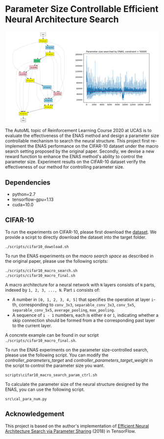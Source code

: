 # Parameter Size Controllable Efficient Neural Architecture Search

![](./img/overview.png)

The AutoML topic of Reinforcement Learning Course 2020 at UCAS is to evaluate the effectiveness of the ENAS method and design a parameter size controllable mechanism to search the neural structure. This project first re-implement the ENAS performance on the CIFAR-10 dataset under the macro search setting proposed by the original paper. Secondly, we devise a new reward function to enhance the ENAS method's ability to control the parameter size. Experiment results on the CIFAR-10 dataset verify the effectiveness of our method for controlling parameter size.

## Dependencies

- python=2.7
- tensorflow-gpu=1.13
- cuda=10.0


## CIFAR-10

To run the experiments on CIFAR-10, please first download the [dataset](https://www.cs.toronto.edu/~kriz/cifar.html). We provide a scirpt to directly download the dataset into the target folder.

```
./scripts/cifar10_download.sh
```

To run the ENAS experiments on the _macro search space_ as described in the original paper, please use the following scripts:
```
./scripts/cifar10_macro_search.sh
./scripts/cifar10_macro_final.sh
```

A macro architecture for a neural network with `N` layers consists of `N` parts, indexed by `1, 2, 3, ..., N`. Part `i` consists of:

* A number in `[0, 1, 2, 3, 4, 5]` that specifies the operation at layer `i`-th, corresponding to `conv_3x3`, `separable_conv_3x3`, `conv_5x5`, `separable_conv_5x5`, `average_pooling`, `max_pooling`.
* A sequence of `i - 1` numbers, each is either `0` or `1`, indicating whether a skip connection should be formed from a the corresponding past layer to the current layer.

A concrete example can be found in our script `./scripts/cifar10_macro_final.sh`.

To run the ENAS experiments on the parameter size-controlled search, please use the following script. You can modify the _controller_parameters_target_ and _controller_parameters_target_weight_ in the script to control the parameter size you want.

```
scripts\cifar10_macro_search_param_ctrl.sh
```

To calculate the parameter size of the neural structure designed by the ENAS, you can use the following script.

```
src\cal_para_num.py
```

## Acknowledgement

This project is based on the author's implementation of [Efficient Neural Architecture Search via Parameter Sharing](https://github.com/melodyguan/enas) (2018) in TensorFlow.
